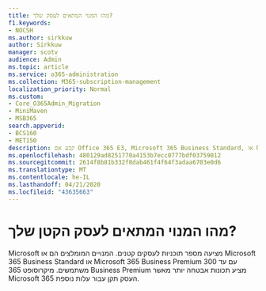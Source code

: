 ```yaml
---
title: מהו המנוי המתאים לעסק שלך?
f1.keywords:
- NOCSH
ms.author: sirkkuw
author: Sirkkuw
manager: scotv
audience: Admin
ms.topic: article
ms.service: o365-administration
ms.collection: M365-subscription-management
localization_priority: Normal
ms.custom:
- Core_O365Admin_Migration
- MiniMaven
- MSB365
search.appverid:
- BCS160
- MET150
description: קבע אם Office 365 E3, Microsoft 365 Business Standard, או Microsoft 365 עסקים Premium הוא המתאים לעסק שלך.
ms.openlocfilehash: 480129ad8251770a4153b7ecc0777bdf03759012
ms.sourcegitcommit: 2614f8b81b332f8dab461f4f64f3adaa6703e0d6
ms.translationtype: MT
ms.contentlocale: he-IL
ms.lasthandoff: 04/21/2020
ms.locfileid: "43635663"
---
```

# <a name="what-subscription-is-right-for-your-small-business"></a>מהו המנוי המתאים לעסק הקטן שלך?

Microsoft מציעה מספר תוכניות לעסקים קטנים. המנויים המומלצים הם או Microsoft 365 Business Standard או Microsoft 365 Business Premium עם עד 300 משתמשים. מיקרוסופט 365 Business Premium מציע תכונות אבטחה יותר מאשר Microsoft 365 העסק תקן עבור עלות נוספת.
